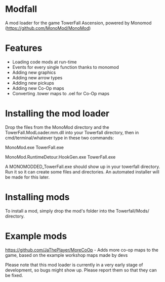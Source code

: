 # Modfall
A mod loader for the game TowerFall Ascension, powered by Monomod (https://github.com/MonoMod/MonoMod)

# Features
- Loading code mods at run-time
- Events for every single function thanks to monomod
- Adding new graphics
- Adding new arrow types
- Adding new pickups
- Adding new Co-Op maps
- Converting .tower maps to .oel for Co-Op maps

# Installing the mod loader
Drop the files from the MonoMod directory and the TowerFall.ModLoader.mm.dll into your Towerfall directory, then in cmd/terminal/whatever type in these two commands:

MonoMod.exe TowerFall.exe

MonoMod.RuntimeDetour.HookGen.exe TowerFall.exe

A MONOMODDED_TowerFall.exe should show up in your towerfall directory. Run it so it can create some files and directories.
An automated installer will be made for this later.

# Installing mods
To install a mod, simply drop the mod's folder into the Towerfall/Mods/ directory.

# Example mods
https://github.com/JaThePlayer/MoreCoOp - Adds more co-op maps to the game, based on the example workshop maps made by devs

Please note that this mod loader is currently in a very early stage of development, so bugs might show up. Please report them so that they can be fixed.
